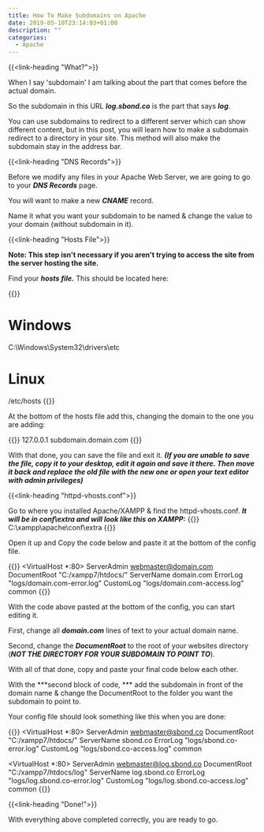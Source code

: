 ```yaml
---
title: How To Make Subdomains on Apache
date: 2019-05-10T23:14:03+01:00
description: ""
categories:
  - Apache
---
```


{{<link-heading "What?">}}

When I say 'subdomain' I am talking about the part that comes before the actual domain.

So the subdomain in this URL ***log.sbond.co*** is the part that says ***log***.

You can use subdomains to redirect to a different server which can show different content, but in this post, you will learn how to make a subdomain redirect to a directory in your site. This method will also make the subdomain stay in the address bar.

{{<link-heading "DNS Records">}}

Before we modify any files in your Apache Web Server, we are going to go to your ***DNS Records*** page.

You will want to make a new ***CNAME*** record.

Name it what you want your subdomain to be named & change the value to your domain (without subdomain in it).

{{<link-heading "Hosts File">}}

**Note: This step isn't necessary if you aren't trying to access the site from the server hosting the site.**

Find your ***hosts file.*** This should be located here:

{{<highlight bash>}}
# Windows
C:\Windows\System32\drivers\etc

# Linux
/etc/hosts
{{</highlight>}}

At the bottom of the hosts file add this, changing the domain to the one you are adding:

{{<highlight c>}}
127.0.0.1 subdomain.domain.com
{{</highlight>}}

With that done, you can save the file and exit it. ***(If you are unable to save the file, copy it to your desktop, edit it again and save it there. Then move it back and replace the old file with the new one or open your text editor with admin privileges)***

{{<link-heading "httpd-vhosts.conf">}}

Go to where you installed Apache/XAMPP & find the httpd-vhosts.conf.
***It will be in conf\extra and will look like this on XAMPP:***
{{<highlight c>}}
C:\xampp\apache\conf\extra
{{</highlight>}}

Open it up and Copy the code below and paste it at the bottom of the config file.

{{<highlight Apache>}}
<VirtualHost *:80>
  ServerAdmin webmaster@domain.com
  DocumentRoot "C:/xampp7/htdocs/"
  ServerName domain.com
  ErrorLog "logs/domain.com-error.log"
  CustomLog "logs/domain.com-access.log" common
</VirtualHost>
{{</highlight>}}

With the code above pasted at the bottom of the config, you can start editing it.

First, change all ***domain.com*** lines of text to your actual domain name.

Second, change the ***DocumentRoot*** to the root of your websites directory (***NOT THE DIRECTORY FOR YOUR SUBDOMAIN TO POINT TO***).

With all of that done, copy and paste your final code below each other.

With the ***second block of code, *** add the subdomain in front of the domain name & change the DocumentRoot to the folder you want the subdomain to point to.

Your config file should look something like this when you are done:

{{<highlight Apache>}}
<VirtualHost *:80>
    ServerAdmin webmaster@sbond.co
    DocumentRoot "C:/xampp7/htdocs/"
    ServerName sbond.co
    ErrorLog "logs/sbond.co-error.log"
    CustomLog "logs/sbond.co-access.log" common
</VirtualHost>

<VirtualHost *:80>
    ServerAdmin webmaster@log.sbond.co
    DocumentRoot "C:/xampp7/htdocs/log"
    ServerName log.sbond.co
    ErrorLog "logs/log.sbond.co-error.log"
    CustomLog "logs/log.sbond.co-access.log" common
</VirtualHost>
{{</highlight>}}

{{<link-heading "Done!">}}

With everything above completed correctly, you are ready to go.
